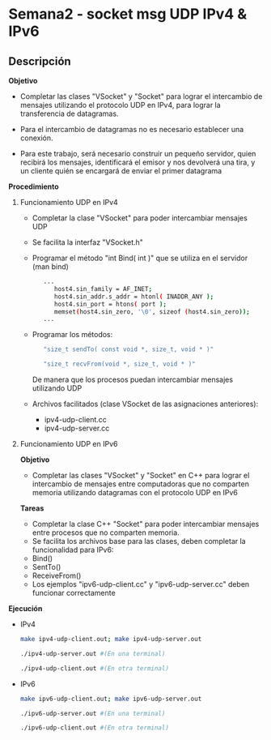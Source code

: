 # Semana2 - socket msg UDP IPv4 & IPv6

## Descripción

   **Objetivo**

   - Completar las clases "VSocket" y "Socket" para lograr el intercambio de mensajes utilizando el protocolo UDP en IPv4, para lograr la transferencia de datagramas.

   - Para el intercambio de datagramas no es necesario establecer una conexión.
   - Para este trabajo, será necesario construir un pequeño servidor, quien recibirá los mensajes, identificará el emisor y nos devolverá una tira, y un cliente quién se encargará de enviar el primer datagrama

   **Procedimiento**

   1. Funcionamiento UDP en IPv4

      - Completar la clase "VSocket" para poder intercambiar mensajes UDP

      - Se facilita la interfaz "VSocket.h"

      - Programar el método "int Bind( int )" que se utiliza en el servidor (man bind)

         ```bash
            ...
               host4.sin_family = AF_INET;
               host4.sin_addr.s_addr = htonl( INADDR_ANY );
               host4.sin_port = htons( port );
               memset(host4.sin_zero, '\0', sizeof (host4.sin_zero));
            ...
         ```

      - Programar los métodos: 

         ```bash
            "size_t sendTo( const void *, size_t, void * )"       

            "size_t recvFrom(void *, size_t, void * )"
         ```   
         De manera que los procesos puedan intercambiar mensajes utilizando UDP

      - Archivos facilitados (clase VSocket de las asignaciones anteriores):
         - ipv4-udp-client.cc
         - ipv4-udp-server.cc

   2. Funcionamiento UDP en IPv6
   
      **Objetivo**
         - Completar las clases "VSocket" y "Socket" en C++ para lograr el intercambio de mensajes entre computadoras que no comparten memoria utilizando datagramas con el protocolo UDP en IPv6

      **Tareas**
        - Completar la clase C++ "Socket" para poder intercambiar mensajes entre procesos que no comparten memoria.
        - Se facilita los archivos base para las clases, deben completar la funcionalidad para IPv6:
        - Bind()
        - SentTo()
        - ReceiveFrom()
        - Los ejemplos "ipv6-udp-client.cc" y "ipv6-udp-server.cc" deben funcionar correctamente

   **Ejecución**

- IPv4
   ```bash
   make ipv4-udp-client.out; make ipv4-udp-server.out

   ./ipv4-udp-server.out #(En una terminal)

   ./ipv4-udp-client.out #(En otra terminal)
   ```

- IPv6
   ```bash
   make ipv6-udp-client.out; make ipv6-udp-server.out

   ./ipv6-udp-server.out #(En una terminal)

   ./ipv6-udp-client.out #(En otra terminal)
   ```